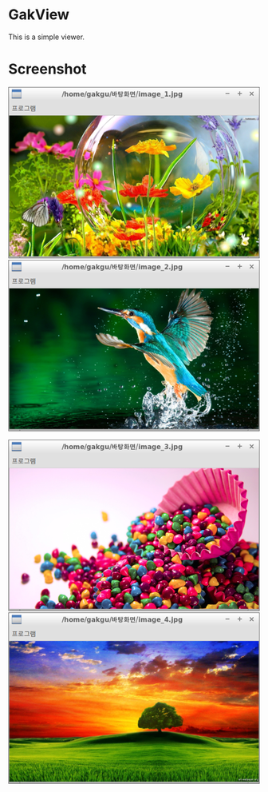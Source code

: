 # GakView

This is a simple viewer.


# Screenshot

![image 1](./images/image_1.png) ![image 2](./images/image_2.png)

![image 3](./images/image_3.png) ![image 4](./images/image_4.png)
